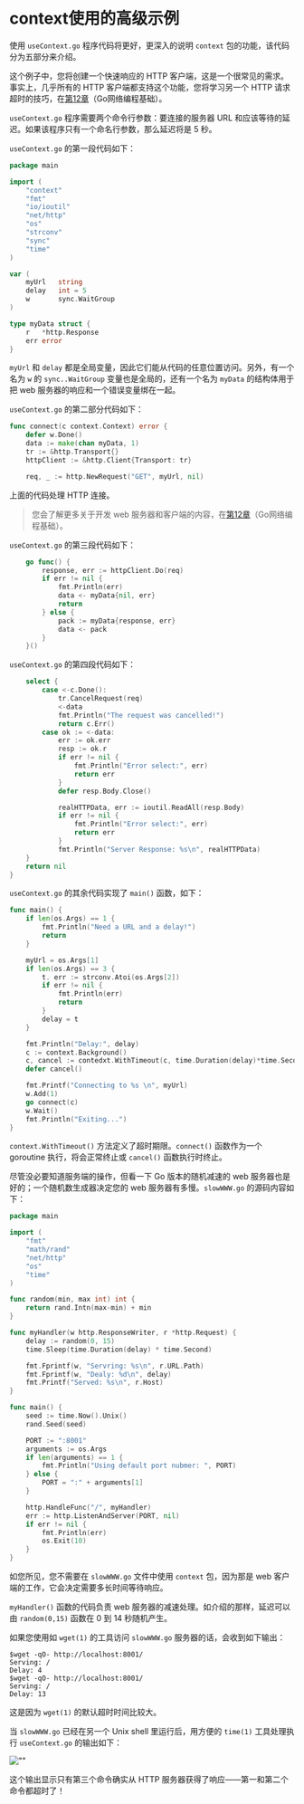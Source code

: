 # context使用的高级示例

使用 `useContext.go` 程序代码将更好，更深入的说明 `context` 包的功能，该代码分为五部分来介绍。

这个例子中，您将创建一个快速响应的 HTTP 客户端，这是一个很常见的需求。事实上，几乎所有的 HTTP 客户端都支持这个功能，您将学习另一个 HTTP 请求超时的技巧，在[第12章](https://github.com/hantmac/Mastering_Go_ZH_CN/tree/master/eBook/chapter12/12.0.md)（Go网络编程基础）。

`useContext.go` 程序需要两个命令行参数：要连接的服务器 URL 和应该等待的延迟。如果该程序只有一个命名行参数，那么延迟将是 5 秒。

`useContext.go` 的第一段代码如下：

```go
package main

import (
    "context"
    "fmt"
    "io/ioutil"
    "net/http"
    "os"
    "strconv"
    "sync"
    "time"
)

var (
    myUrl   string
    delay   int = 5
    w       sync.WaitGroup
)

type myData struct {
    r   *http.Response
    err error
}
```

`myUrl` 和 `delay` 都是全局变量，因此它们能从代码的任意位置访问。另外，有一个名为 `w` 的 `sync..WaitGroup` 变量也是全局的，还有一个名为 `myData` 的结构体用于把 web 服务器的响应和一个错误变量绑在一起。

`useContext.go` 的第二部分代码如下：

```go
func connect(c context.Context) error {
    defer w.Done()
    data := make(chan myData, 1)
    tr := &http.Transport{}
    httpClient := &http.Client{Transport: tr}

    req, _ := http.NewRequest("GET", myUrl, nil)
```

上面的代码处理 HTTP 连接。

> 您会了解更多关于开发 web 服务器和客户端的内容，在[第12章](https://github.com/hantmac/Mastering_Go_ZH_CN/tree/master/eBook/chapter12/12.0.md)（Go网络编程基础）。

`useContext.go` 的第三段代码如下：

```go
    go func() {
        response, err := httpClient.Do(req)
        if err != nil {
            fmt.Println(err)
            data <- myData{nil, err}
            return
        } else {
            pack := myData{response, err}
            data <- pack
        }
    }()
```

`useContext.go` 的第四段代码如下：

```go
    select {
        case <-c.Done():
            tr.CancelRequest(req)
            <-data
            fmt.Println("The request was cancelled!")
            return c.Err()
        case ok := <-data:
            err := ok.err
            resp := ok.r
            if err != nil {
                fmt.Println("Error select:", err)
                return err
            }
            defer resp.Body.Close()

            realHTTPData, err := ioutil.ReadAll(resp.Body)
            if err != nil {
                fmt.Println("Error select:", err)
                return err
            }
            fmt.Println("Server Response: %s\n", realHTTPData)
    }
    return nil
}
```

`useContext.go` 的其余代码实现了 `main()` 函数，如下：

```go
func main() {
    if len(os.Args) == 1 {
        fmt.Println("Need a URL and a delay!")
        return
    }

    myUrl = os.Args[1]
    if len(os.Args) == 3 {
        t. err := strconv.Atoi(os.Args[2])
        if err != nil {
            fmt.Println(err)
            return
        }
        delay = t
    }

    fmt.Println("Delay:", delay)
    c := context.Background()
    c, cancel := contedxt.WithTimeout(c, time.Duration(delay)*time.Second)
    defer cancel()

    fmt.Printf("Connecting to %s \n", myUrl)
    w.Add(1)
    go connect(c)
    w.Wait()
    fmt.Println("Exiting...")
}
```

`context.WithTimeout()` 方法定义了超时期限。`connect()` 函数作为一个 goroutine 执行，将会正常终止或 `cancel()` 函数执行时终止。

尽管没必要知道服务端的操作，但看一下 Go 版本的随机减速的 web 服务器也是好的；一个随机数生成器决定您的 web 服务器有多慢。`slowWWW.go` 的源码内容如下：

```go
package main

import (
    "fmt"
    "math/rand"
    "net/http"
    "os"
    "time"
)

func random(min, max int) int {
    return rand.Intn(max-min) + min
}

func myHandler(w http.ResponseWriter, r *http.Request) {
    delay := random(0, 15)
    time.Sleep(time.Duration(delay) * time.Second)

    fmt.Fprintf(w, "Servring: %s\n", r.URL.Path)
    fmt.Fprintf(w, "Dealy: %d\n", delay)
    fmt.Printf("Served: %s\n", r.Host)
}

func main() {
    seed := time.Now().Unix()
    rand.Seed(seed)

    PORT := ":8001"
    arguments := os.Args
    if len(arguments) == 1 {
        fmt.Println("Using default port nubmer: ", PORT)
    } else {
        PORT = ":" + arguments[1]
    }

    http.HandleFunc("/", myHandler)
    err := http.ListenAndServer(PORT, nil)
    if err != nil {
        fmt.Println(err)
        os.Exit(10)
    }
}
```

如您所见，您不需要在 `slowWWW.go` 文件中使用 `context` 包，因为那是 web 客户端的工作，它会决定需要多长时间等待响应。

`myHandler()` 函数的代码负责 web 服务器的减速处理。如介绍的那样，延迟可以由 `random(0,15)` 函数在 0 到 14 秒随机产生。

如果您使用如 `wget(1)` 的工具访问 `slowWWW.go` 服务器的话，会收到如下输出：

```shell
$wget -qO- http://localhost:8001/
Serving: /
Delay: 4
$wget -qO- http://localhost:8001/
Serving: /
Delay: 13
```

这是因为 `wget(1)` 的默认超时时间比较大。

当 `slowWWW.go` 已经在另一个 Unix shell 里运行后，用方便的 `time(1)` 工具处理执行 `useContext.go` 的输出如下：

![""](https://github.com/hantmac/Mastering_Go_ZH_CN/tree/master/images/chapter10/10.7.1.jpg)

这个输出显示只有第三个命令确实从 HTTP 服务器获得了响应——第一和第二个命令都超时了！